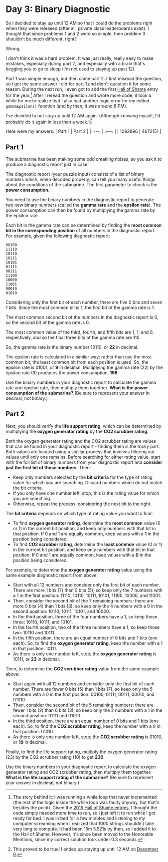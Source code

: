 # Day 3: Binary Diagnostic
So I decided to stay up until 12 AM so that I could do the problems right when they were released (after all, private class leaderboards exist). I thought that since problems 1 and 2 were so simple, then problem 3 shouldn't be much different, right?

Wrong.

I don't think it was a hard problem. It was just really, really easy to make mistakes, especially during part 2, and especially with a brain that's begging you to go to sleep (I'm not used to staying up past 12).

Part 1 was simple enough, but then came part 2. I first misread the question, so I got the same answer I did for part 1 and didn't question it for some reason. During the next run, I even got to add the first [Hall of Shame](https://github.com/Daphne-Qin/AdventOfCode2021#longest-runtimes-hall-of-shame-fame) entry for the year.[^1] After I reread the question and wrote more code, it took a while for me to realize that I also had another logic error for my edited `gammaEpsilon()` function (and by then, it was around 8 PM).

I've decided to not stay up until 12 AM again. (Although knowing myself, I'd probably do it again in less than a week.)[^2]

Here were my answers:
| Part 1 | Part 2 |
| :---: | :---: |
| 1092896 | 4672151 |

## Part 1
The submarine has been making some odd creaking noises, so you ask it to produce a diagnostic report just in case.

The diagnostic report (your puzzle input) consists of a list of binary numbers which, when decoded properly, can tell you many useful things about the conditions of the submarine. The first parameter to check is the **power consumption**.

You need to use the binary numbers in the diagnostic report to generate two new binary numbers (called the **gamma rate** and the **epsilon rate**). The power consumption can then be found by multiplying the gamma rate by the epsilon rate.

Each bit in the gamma rate can be determined by finding the **most common bit in the corresponding position** of all numbers in the diagnostic report. For example, given the following diagnostic report:
```
00100
11110
10110
10111
10101
01111
00111
11100
10000
11001
00010
01010
```
Considering only the first bit of each number, there are five 0 bits and seven 1 bits. Since the most common bit is 1, the first bit of the gamma rate is 1.

The most common second bit of the numbers in the diagnostic report is 0, so the second bit of the gamma rate is 0.

The most common value of the third, fourth, and fifth bits are 1, 1, and 0, respectively, and so the final three bits of the gamma rate are 110.

So, the gamma rate is the binary number 10110, or **22** in decimal.

The epsilon rate is calculated in a similar way; rather than use the most common bit, the least common bit from each position is used. So, the epsilon rate is 01001, or **9** in decimal. Multiplying the gamma rate (22) by the epsilon rate (9) produces the power consumption, **198**.

Use the binary numbers in your diagnostic report to calculate the gamma rate and epsilon rate, then multiply them together. **What is the power consumption of the submarine?** (Be sure to represent your answer in decimal, not binary.)

## Part 2
Next, you should verify the **life support rating**, which can be determined by multiplying the **oxygen generator rating** by the **CO2 scrubber rating**.

Both the oxygen generator rating and the CO2 scrubber rating are values that can be found in your diagnostic report - finding them is the tricky part. Both values are located using a similar process that involves filtering out values until only one remains. Before searching for either rating value, start with the full list of binary numbers from your diagnostic report and **consider just the first bit of those numbers**. Then:
- Keep only numbers selected by the **bit criteria** for the type of rating value for which you are searching. Discard numbers which do not match the bit criteria.
- If you only have one number left, stop; this is the rating value for which you are searching.
- Otherwise, repeat the process, considering the next bit to the right.

The **bit criteria** depends on which type of rating value you want to find:
- To find **oxygen generator rating**, determine the **most common** value (0 or 1) in the current bit position, and keep only numbers with that bit in that position. If 0 and 1 are equally common, keep values with a **1** in the position being considered.
- To find **CO2 scrubber rating**, determine the **least common** value (0 or 1) in the current bit position, and keep only numbers with that bit in that position. If 0 and 1 are equally common, keep values with a **0** in the position being considered.

For example, to determine the **oxygen generator rating** value using the same example diagnostic report from above:
- Start with all 12 numbers and consider only the first bit of each number. There are more 1 bits (7) than 0 bits (5), so keep only the 7 numbers with a 1 in the first position: 11110, 10110, 10111, 10101, 11100, 10000, and 11001.
- Then, consider the second bit of the 7 remaining numbers: there are more 0 bits (4) than 1 bits (3), so keep only the 4 numbers with a 0 in the second position: 10110, 10111, 10101, and 10000.
- In the third position, three of the four numbers have a 1, so keep those three: 10110, 10111, and 10101.
- In the fourth position, two of the three numbers have a 1, so keep those two: 10110 and 10111.
- In the fifth position, there are an equal number of 0 bits and 1 bits (one each). So, to find the **oxygen generator rating**, keep the number with a 1 in that position: 10111.
- As there is only one number left, stop; the **oxygen generator rating** is 10111, or **23** in decimal.

Then, to determine the **CO2 scrubber rating** value from the same example above:
- Start again with all 12 numbers and consider only the first bit of each number. There are fewer 0 bits (5) than 1 bits (7), so keep only the 5 numbers with a 0 in the first position: 00100, 01111, 00111, 00010, and 01010.
- Then, consider the second bit of the 5 remaining numbers: there are fewer 1 bits (2) than 0 bits (3), so keep only the 2 numbers with a 1 in the second position: 01111 and 01010.
- In the third position, there are an equal number of 0 bits and 1 bits (one each). So, to find the **CO2 scrubber rating**, keep the number with a 0 in that position: 01010.
- As there is only one number left, stop; the **CO2 scrubber rating** is 01010, or **10** in decimal.

Finally, to find the life support rating, multiply the oxygen generator rating (23) by the CO2 scrubber rating (10) to get **230**.

Use the binary numbers in your diagnostic report to calculate the oxygen generator rating and CO2 scrubber rating, then multiply them together. **What is the life support rating of the submarine?** (Be sure to represent your answer in decimal, not binary.)

[^1]: The story behind it: I was running a while loop that never incremented (the rest of the logic inside the while loop was faulty anyway, but that's besides the point). Given the [2015 Hall of Shame entries](https://github.com/Daphne-Qin/AdventOfCode2015#longest-runtimes-hall-of-shame-fame), I thought the code simply needed more time to run, so I just left it to run while I got ready for bed. I was in bed for a few minutes and listening to my computer screaming when I realized that 1000 strings shouldn't take very long to compute. It had been 15m 5.521s by then, so I added it to the Hall of Shame. However, it's since been moved to the Honorable Mentions, since my correct solution took under 0.3 seconds.
[^2]: This proved to be true! I ended up staying up until 12 AM on [December 9](https://github.com/Daphne-Qin/AdventOfCode2021/tree/main/Problem09#day-9-smoke-basin).

